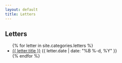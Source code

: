 ```yaml
---
layout: default
title: Letters
---
```


## Letters

<ul class="posts">
  {% for letter in site.categories.letters %}
    <li class="post">
      <a href="{{ letter.url }}">{{ letter.title }}</a>
      <time class="publish-date" datetime="{{ letter.date | date: '%F' }}">
        {{ letter.date | date: "%B %-d, %Y" }}
      </time>
    </li>
  {% endfor %}
</ul>